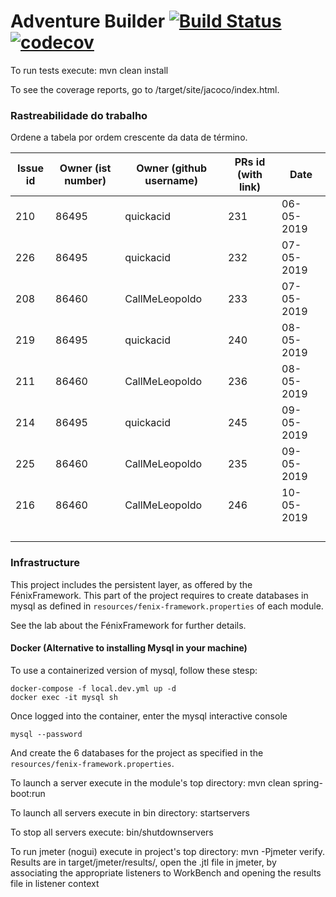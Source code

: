 # Adventure Builder [![Build Status](https://travis-ci.com/tecnico-softeng/es19al_04-project.svg?token=xDPBAaQ2epnFt9PRstYY&branch=develop)](https://travis-ci.com/tecnico-softeng/es19al_04-project)[![codecov](https://codecov.io/gh/tecnico-softeng/es19al_04-project/branch/develop/graph/badge.svg?token=kiZWzYgqEC)](https://codecov.io/gh/tecnico-softeng/es19al_04-project)


To run tests execute: mvn clean install

To see the coverage reports, go to <module name>/target/site/jacoco/index.html.

### Rastreabilidade do trabalho

Ordene a tabela por ordem crescente da data de término.

|   Issue id | Owner (ist number)      | Owner (github username) | PRs id (with link)  |            Date    |  
| ---------- | ----------------------- | ----------------------- | ------------------- | ------------------ |
|    210     |          86495          |    quickacid            |        231          |    06-05-2019      |
|    226     |          86495          |    quickacid            |        232          |    07-05-2019      |
|    208     |          86460          |    CallMeLeopoldo       |        233          |    07-05-2019      |
|    219     |          86495          |    quickacid            |        240          |    08-05-2019      |
|    211     |          86460          |    CallMeLeopoldo       |        236          |    08-05-2019      |
|    214     |          86495          |    quickacid            |        245          |    09-05-2019      |
|    225     |          86460          |    CallMeLeopoldo       |        235          |    09-05-2019      |
|    216     |          86460          |    CallMeLeopoldo       |        246          |    10-05-2019      |
|            |                         |                         |                     |                    |
|            |                         |                         |                     |                    |
|            |                         |                         |                     |                    |
|            |                         |                         |                     |                    |


### Infrastructure

This project includes the persistent layer, as offered by the FénixFramework.
This part of the project requires to create databases in mysql as defined in `resources/fenix-framework.properties` of each module.

See the lab about the FénixFramework for further details.

#### Docker (Alternative to installing Mysql in your machine)

To use a containerized version of mysql, follow these stesp:

```
docker-compose -f local.dev.yml up -d
docker exec -it mysql sh
```

Once logged into the container, enter the mysql interactive console

```
mysql --password
```

And create the 6 databases for the project as specified in
the `resources/fenix-framework.properties`.

To launch a server execute in the module's top directory: mvn clean spring-boot:run

To launch all servers execute in bin directory: startservers

To stop all servers execute: bin/shutdownservers

To run jmeter (nogui) execute in project's top directory: mvn -Pjmeter verify. Results are in target/jmeter/results/, open the .jtl file in jmeter, by associating the appropriate listeners to WorkBench and opening the results file in listener context
